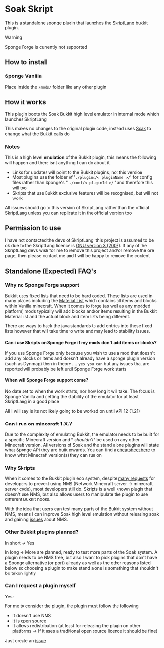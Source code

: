 # Soak Skript

This is a standalone sponge plugin that launches the [SkriptLang](https://github.com/SkriptLang/Skript) bukkit plugin.

> [!WARNING]
> Sponge Forge is currently not supported

## How to install

### Sponge Vanilla

Place inside the ``/mods/`` folder like any other plugin

## How it works

This plugin boots the Soak Bukkit high level emulator in internal mode which launches SkriptLang

This makes no changes to the original plugin code, instead uses [Soak](https://github.com/SoakProject/Soak-Plugin) to
change what the Bukkit calls do

### Notes

This is a high level **emulation** of the Bukkit plugin, this means the following will happen and there isnt anything I
can do about it

- Links for updates will point to the Bukkit plugins, not this version
- Most plugins use the folder of '``./plugins/< pluginName >/``' for config files rather than Sponge's ''
  `./conf/< pluginId >/`'' and therefore this will too
- Skripts that use Bukkit exclusive features will be recognised, but will not work

All issues should go to this version of SkriptLang rather than the official SkriptLang unless you can replicate it in
the official version too

## Permission to use

I have not contacted the devs of SkriptLang, this project is assumed to be ok due to the SkriptLang licence
is [GNU version 3 (2007)](https://github.com/SkriptLang/Skript/blob/master/LICENSE). If any of the SkriptLang devs wish
for me to remove this project and/or remove the ore page, then please contact me and I will be happy to remove the
content

## Standalone (Expected) FAQ's

### Why no Sponge Forge support

Bukkit uses fixed lists that need to be hard coded. These lists are used in many places including
the [Material List](https://jd.papermc.io/paper/1.21.1/org/bukkit/Material.html) which contains all items and blocks
within Vanilla minecraft. When it comes to forge (as well as any modded platform) mods typically will add blocks and/or
items resulting in the Bukkit Material list and the actual block and item lists being different.

There are ways to hack the java standards to add entries into these fixed lists however that will take time to write and
may lead to stability issues.

#### Can i use Skripts on Sponge Forge if my mods don't add items or blocks?

If you use Sponge Forge only because you wish to use a mod that doesn't add any blocks or items and doesn't already have
a sponge plugin version (such as Dynmap) then in theory .... ``yes you can`` but any issues that are reported will
probably be left until Sponge Forge work starts

#### When will Sponge Forge support come?

No date set to when the work starts, nor how long it will take. The focus is Sponge Vanilla and getting the stability of
the emulator for at least SkriptLang in a good place

All I will say is its not likely going to be worked on until API 12 (1.21)

### Can i run on minecraft 1.X.Y

Due to the complexity of emulating Bukkit, the emulator needs to be built for a specific Minecraft version and *
*shouldn't** be used on any other Minecraft version. All versions of Soak and the stand alone plugins will state what
Sponge API they are built towards. You can find
a [cheatsheet here](https://docs.spongepowered.org/stable/en/plugin/api-versions.html) to know what Minecraft version(s)
they can run on

### Why Skripts

When it comes to the Bukkit plugin eco system,
despite [many requests](https://www.spigotmc.org/threads/spigot-bungeecord-1-17-1-17-1.510208/) for developers to
prevent using NMS (Network
Minecraft server -> minecraft server code), most developers still do. Skripts is a well known plugin that doesn't use
NMS, but also allows users to manipulate the plugin to use different Bukkit hooks.

With the idea that users can test many parts of the Bukkit system without NMS, means I can improve Soak high level
emulation without releasing soak and gaining [issues](https://github.com/SoakProject/Soak-Plugin/issues) about NMS.

### Other Bukkit plugins planned?

In short -> Yes

In long -> More are planned, ready to test more parts of the Soak system. A plugin needs to be NMS free, but also I want
to pick plugins that don't have a Sponge alternative (or port) already as well as the other reasons listed below so
choosing a plugin to make stand alone is something that shouldn't be taken lightly

### Can I request a plugin myself

Yes:

For me to consider the plugin, the plugin must follow the following

- It doesn't use NMS
- It is open source
- It allows redistribution (at least for releasing the plugin on other platforms -> If it uses a traditional open source
  licence it should be fine)

Just create an [issue](https://github.com/SoakProject/Soak-Plugin/issues)



